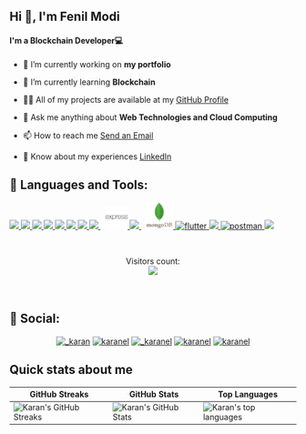 <h2>Hi 👋, I'm Fenil Modi</h2>
<h4>I'm a Blockchain Developer💻</h4>

- 🔭 I’m currently working on **my portfolio**

- 🌱 I’m currently learning **Blockchain**

- 👨‍💻 All of my projects are available at my [GitHub Profile](https://github.com/fenilmodi00)

- 💬 Ask me anything about **Web Technologies and Cloud Computing**

- 📫 How to reach me [Send an Email](mailto:fenilmodi4820@gmail.com)

- 📄 Know about my experiences [LinkedIn](https://www.linkedin.com/in/fenilmodi-li)

## 🚀 Languages and Tools:

<p align="left"> 
    <a href="https://www.w3.org/html/" target="_blank"> <img src="https://img.icons8.com/color/48/000000/html-5.png"/> </a> 
    <a href="https://www.w3schools.com/css/" target="_blank"> <img src="https://img.icons8.com/color/48/000000/css3.png"/> </a> 
    <a href="https://getbootstrap.com" target="_blank"> <img src="https://img.icons8.com/color/48/000000/bootstrap.png"/> </a> 
    <a href="https://developer.mozilla.org/en-US/docs/Web/JavaScript" target="_blank"> <img src="https://img.icons8.com/color/48/000000/javascript.png"/> </a> 
    <a href="https://reactjs.org/" target="_blank"> <img src="https://img.icons8.com/color/48/000000/react-native.png"/> </a>
    <a href="https://material-ui.com" target="_blank"> <img src="https://img.icons8.com/color/48/000000/material-ui.png"/> </a> 
    <a href="https://www.python.org" target="_blank"> <img src="https://img.icons8.com/color/48/000000/python.png"/> </a> 
    <a style="padding-right:8px;" href="https://nodejs.org" target="_blank"> <img src="https://img.icons8.com/color/48/000000/nodejs.png"/> </a> 
    <a href="https://expressjs.com" target="_blank"> <img src="https://raw.githubusercontent.com/devicons/devicon/master/icons/express/express-original-wordmark.svg" alt="express" width="40" height="40"/> </a>
    <a style="padding-right:8px;" href="https://www.mysql.com/" target="_blank"> <img src="https://img.icons8.com/fluent/50/000000/mysql-logo.png"/> </a>
    <a href="https://www.mongodb.com/" target="_blank"> <img src="https://raw.githubusercontent.com/devicons/devicon/master/icons/mongodb/mongodb-original-wordmark.svg" alt="mongodb" width="48" height="48"/> </a> 
    <a href="https://flutter.dev/" target="_blank"> <img src="https://img.icons8.com/fluent/50/000000/flutter.png" alt="flutter" width="48" height="48"/> </a> 
    <a href="https://firebase.google.com/" target="_blank"> <img src="https://img.icons8.com/color/48/000000/firebase.png"/> </a> 
    <a href="https://postman.com" target="_blank"> <img src="https://www.vectorlogo.zone/logos/getpostman/getpostman-icon.svg" alt="postman" width="45" height="45"/> </a>   
    <a href="https://git-scm.com/" target="_blank"> <img src="https://img.icons8.com/color/48/000000/git.png"/> </a> 
</p>
<br>
<p align="center"> 
  Visitors count:<br>
  <img src="https://profile-counter.glitch.me/Karan9034/count.svg" />
</p>
<br>

## 🚀 Social:

<p align="center">
<a href="https://twitter.com/_karanel" target="_blank"><img align="center" src="https://raw.githubusercontent.com/rahuldkjain/github-profile-readme-generator/master/src/images/icons/Social/twitter.svg" alt="_karan" height="30" width="40" /></a>
<a href="https://linkedin.com/in/karanel" target="_blank"><img align="center" src="https://raw.githubusercontent.com/rahuldkjain/github-profile-readme-generator/master/src/images/icons/Social/linked-in-alt.svg" alt="karanel" height="30" width="40" /></a>
<a href="https://instagram.com/_karanel" target="_blank"><img align="center" src="https://raw.githubusercontent.com/rahuldkjain/github-profile-readme-generator/master/src/images/icons/Social/instagram.svg" alt="_karanel" height="30" width="40" /></a>
<a href="https://www.hackerrank.com/karanel" target="_blank"><img align="center" src="https://raw.githubusercontent.com/rahuldkjain/github-profile-readme-generator/master/src/images/icons/Social/hackerrank.svg" alt="karanel" height="30" width="40" /></a>
<a href="https://www.leetcode.com/karanel" target="_blank"><img align="center" src="https://raw.githubusercontent.com/rahuldkjain/github-profile-readme-generator/master/src/images/icons/Social/leet-code.svg" alt="karanel" height="30" width="40" /></a>
</p>


## Quick stats about me

GitHub Streaks | GitHub Stats | Top Languages |
| --- | --- | --- |
![Karan's GitHub Streaks](https://github-readme-streak-stats.herokuapp.com/?user=fenilmodi00&show_icons=true&count_private=true&theme=black-ice&hide_border=true&stroke=0000&background=060A0CD0) | ![Karan's GitHub Stats](https://github-readme-stats.vercel.app/api?username=fenilmodi00&show_icons=true&count_private=true&theme=react&hide_border=true&bg_color=0D1117) | ![Karan's top languages](https://github-readme-stats.vercel.app/api/top-langs/?username=fenilmodi00&show_icons=true&count_private=true&layout=compact&theme=react&hide_border=true&bg_color=0D1117) |
